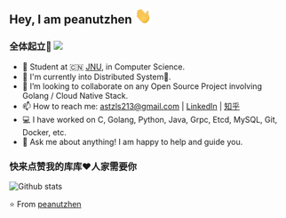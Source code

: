 ## Hey, I am peanutzhen <img src="https://github.com/peanutzhen/peanutzhen/raw/master/gifs/Hi.gif" width="30px"></h2>

### 全体起立🤩 ![](https://visitor-badge.glitch.me/badge?page_id=peanutzhen.peanutzhen)

- 🔭 Student at 🇨🇳 [JNU](https://jnu.edu.cn/), in Computer Science.
- 🌱 I'm currently into Distributed System🚀.
- 👯 I’m looking to collaborate on any Open Source Project involving Golang / Cloud Native Stack.
- 📫 How to reach me: astzls213@gmail.com | [LinkedIn](https://www.linkedin.com/in/%E6%B4%9B%E7%94%9F-%E7%94%84-41b71b18a/) | [知乎](https://www.zhihu.com/people/zhen-luo-sheng)
- 💻 I have worked on C, Golang, Python, Java, Grpc, Etcd, MySQL, Git, Docker, etc.
- 💬 Ask me about anything! I am happy to help and guide you.

### 快来点赞我的库库❤️人家需要你

![Github stats](https://github-readme-stats.vercel.app/api?username=peanutzhen&show_icons=true&hide_border=true)

⭐️ From [peanutzhen](https://github.com/peanutzhen)
